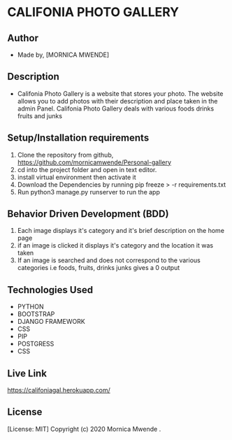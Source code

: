 # CALIFONIA PHOTO GALLERY
## Author
* Made by,   [MORNICA MWENDE]
## Description
* Califonia Photo Gallery is a website that stores your photo. The website allows you to add photos with their description and place taken in the admin Panel. Califonia Photo Gallery deals with various foods drinks fruits and junks
## Setup/Installation requirements
1. Clone  the repository from github, https://github.com/mornicamwende/Personal-gallery
2. cd into the project folder and open in text editor. 
3. install virtual environment then activate it
5. Download the Dependencies by running pip freeze > -r requirements.txt
6. Run python3 manage.py runserver to run the app
## Behavior Driven Development (BDD)
1. Each image displays it's category and it's brief description on the home page
2. if an image is clicked it displays  it's category and the location it was taken
3. If an image is searched and does not correspond to the various categories i.e foods, fruits, drinks junks gives a 0 output

## Technologies Used
* PYTHON
* BOOTSTRAP
* DJANGO FRAMEWORK
* CSS
* PIP
* POSTGRESS
* CSS
## Live Link
https://califoniagal.herokuapp.com/
## License
[License: MIT]
Copyright (c) 2020 Mornica Mwende .